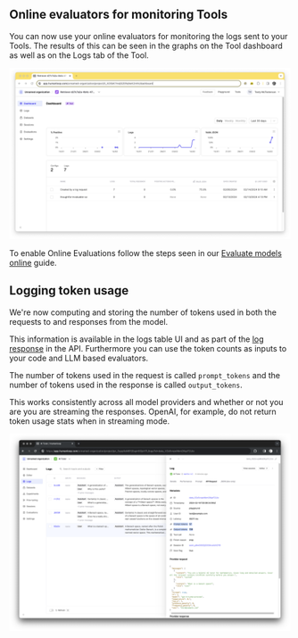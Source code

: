 ## Online evaluators for monitoring Tools

You can now use your online evaluators for monitoring the logs sent to your Tools. The results of this can be seen in the graphs on the Tool dashboard as well as on the Logs tab of the Tool. 

![](../../../assets/images/1faa069-image.png)

To enable Online Evaluations follow the steps seen in our [Evaluate models online](/docs/evaluate-models-online) guide.

## Logging token usage

We're now computing and storing the number of tokens used in both the requests to and responses from the model.

This information is available in the logs table UI and as part of the [log response](/api-reference/humanloop-api/logs/get) in the API. Furthermore you can use the token counts as inputs to your code and LLM based evaluators. 

The number of tokens used in the request is called `prompt_tokens`  and the number of tokens used in the response is called `output_tokens`.

This works consistently across all model providers and whether or not you are you are streaming the responses.  OpenAI, for example, do not return token usage stats when in streaming mode.

<img src="../../../assets/images/eafc6a2-Screenshot_2024-02-14_at_20.13.28.png" />